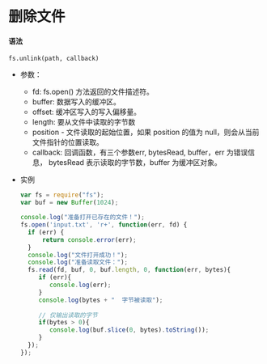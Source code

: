 # 删除文件

#### 语法

`fs.unlink(path, callback)`

* 参数：
    * fd: fs.open() 方法返回的文件描述符。
    * buffer: 数据写入的缓冲区。
    * offset: 缓冲区写入的写入偏移量。
    * length: 要从文件中读取的字节数
    * position - 文件读取的起始位置，如果 position 的值为 null，则会从当前文件指针的位置读取。
    * callback: 回调函数，有三个参数err, bytesRead, buffer，err 为错误信息， bytesRead 表示读取的字节数，buffer 为缓冲区对象。
    
* 实例
    ```js
   var fs = require("fs");
   var buf = new Buffer(1024);
   
   console.log("准备打开已存在的文件！");
   fs.open('input.txt', 'r+', function(err, fd) {
      if (err) {
          return console.error(err);
      }
      console.log("文件打开成功！");
      console.log("准备读取文件：");
      fs.read(fd, buf, 0, buf.length, 0, function(err, bytes){
         if (err){
            console.log(err);
         }
         console.log(bytes + "  字节被读取");
         
         // 仅输出读取的字节
         if(bytes > 0){
            console.log(buf.slice(0, bytes).toString());
         }
      });
   });
    ```

